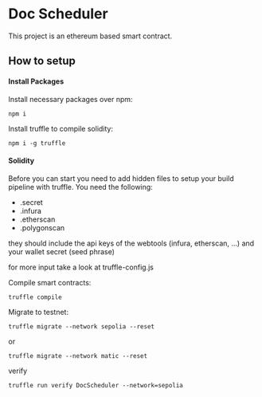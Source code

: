 # Doc Scheduler

This project is an ethereum based smart contract.

## How to setup

#### Install Packages

Install necessary packages over npm:

`npm i`

Install truffle to compile solidity:

`npm i -g truffle`

#### Solidity

Before you can start you need to add hidden files to setup your build pipeline with truffle. You need the following:

- .secret
- .infura
- .etherscan
- .polygonscan

they should include the api keys of the webtools (infura, etherscan, ...) and your wallet secret (seed phrase)

for more input take a look at truffle-config.js

Compile smart contracts:

`truffle compile`

Migrate to testnet:

`truffle migrate --network sepolia --reset`

or

`truffle migrate --network matic --reset`

verify

`truffle run verify DocScheduler --network=sepolia`
